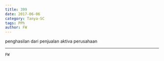 ```yaml
---
title: 399
date: 2017-06-06
category: Tanya-SC
tags: PPh
author: FW
---
```


penghasilan dari penjualan aktiva perusahaan

---



`FW`
